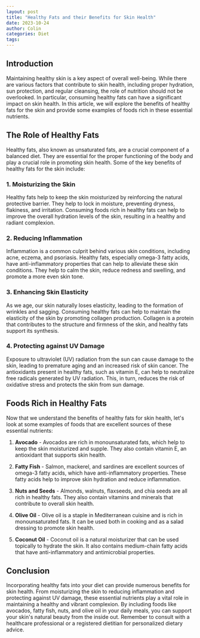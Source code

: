 ```yaml
---
layout: post
title: "Healthy Fats and their Benefits for Skin Health"
date: 2023-10-24
author: Colin
categories: Diet
tags: 
---
```


## Introduction

Maintaining healthy skin is a key aspect of overall well-being. While there are various factors that contribute to skin health, including proper hydration, sun protection, and regular cleansing, the role of nutrition should not be overlooked. In particular, consuming healthy fats can have a significant impact on skin health. In this article, we will explore the benefits of healthy fats for the skin and provide some examples of foods rich in these essential nutrients.

## The Role of Healthy Fats

Healthy fats, also known as unsaturated fats, are a crucial component of a balanced diet. They are essential for the proper functioning of the body and play a crucial role in promoting skin health. Some of the key benefits of healthy fats for the skin include:

### 1. Moisturizing the Skin

Healthy fats help to keep the skin moisturized by reinforcing the natural protective barrier. They help to lock in moisture, preventing dryness, flakiness, and irritation. Consuming foods rich in healthy fats can help to improve the overall hydration levels of the skin, resulting in a healthy and radiant complexion.

### 2. Reducing Inflammation

Inflammation is a common culprit behind various skin conditions, including acne, eczema, and psoriasis. Healthy fats, especially omega-3 fatty acids, have anti-inflammatory properties that can help to alleviate these skin conditions. They help to calm the skin, reduce redness and swelling, and promote a more even skin tone.

### 3. Enhancing Skin Elasticity

As we age, our skin naturally loses elasticity, leading to the formation of wrinkles and sagging. Consuming healthy fats can help to maintain the elasticity of the skin by promoting collagen production. Collagen is a protein that contributes to the structure and firmness of the skin, and healthy fats support its synthesis.

### 4. Protecting against UV Damage

Exposure to ultraviolet (UV) radiation from the sun can cause damage to the skin, leading to premature aging and an increased risk of skin cancer. The antioxidants present in healthy fats, such as vitamin E, can help to neutralize free radicals generated by UV radiation. This, in turn, reduces the risk of oxidative stress and protects the skin from sun damage.

## Foods Rich in Healthy Fats

Now that we understand the benefits of healthy fats for skin health, let's look at some examples of foods that are excellent sources of these essential nutrients:

1. **Avocado** - Avocados are rich in monounsaturated fats, which help to keep the skin moisturized and supple. They also contain vitamin E, an antioxidant that supports skin health.

2. **Fatty Fish** - Salmon, mackerel, and sardines are excellent sources of omega-3 fatty acids, which have anti-inflammatory properties. These fatty acids help to improve skin hydration and reduce inflammation.

3. **Nuts and Seeds** - Almonds, walnuts, flaxseeds, and chia seeds are all rich in healthy fats. They also contain vitamins and minerals that contribute to overall skin health.

4. **Olive Oil** - Olive oil is a staple in Mediterranean cuisine and is rich in monounsaturated fats. It can be used both in cooking and as a salad dressing to promote skin health.

5. **Coconut Oil** - Coconut oil is a natural moisturizer that can be used topically to hydrate the skin. It also contains medium-chain fatty acids that have anti-inflammatory and antimicrobial properties.

## Conclusion

Incorporating healthy fats into your diet can provide numerous benefits for skin health. From moisturizing the skin to reducing inflammation and protecting against UV damage, these essential nutrients play a vital role in maintaining a healthy and vibrant complexion. By including foods like avocados, fatty fish, nuts, and olive oil in your daily meals, you can support your skin's natural beauty from the inside out. Remember to consult with a healthcare professional or a registered dietitian for personalized dietary advice.